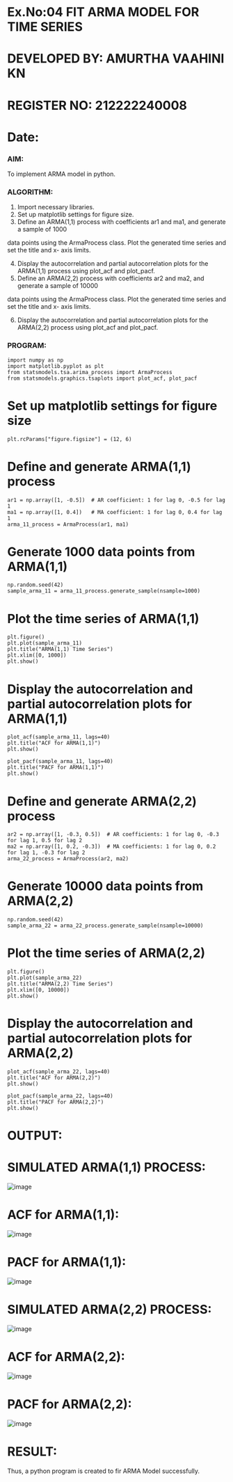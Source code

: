 # Ex.No:04   FIT ARMA MODEL FOR TIME SERIES
# DEVELOPED BY: AMURTHA VAAHINI KN
# REGISTER NO: 212222240008
# Date: 



### AIM:
To implement ARMA model in python.
### ALGORITHM:
1. Import necessary libraries.
2. Set up matplotlib settings for figure size.
3. Define an ARMA(1,1) process with coefficients ar1 and ma1, and generate a sample of 1000

data points using the ArmaProcess class. Plot the generated time series and set the title and x-
axis limits.

4. Display the autocorrelation and partial autocorrelation plots for the ARMA(1,1) process using
plot_acf and plot_pacf.
5. Define an ARMA(2,2) process with coefficients ar2 and ma2, and generate a sample of 10000

data points using the ArmaProcess class. Plot the generated time series and set the title and x-
axis limits.

6. Display the autocorrelation and partial autocorrelation plots for the ARMA(2,2) process using
plot_acf and plot_pacf.
### PROGRAM:
```
import numpy as np
import matplotlib.pyplot as plt
from statsmodels.tsa.arima_process import ArmaProcess
from statsmodels.graphics.tsaplots import plot_acf, plot_pacf
```
# Set up matplotlib settings for figure size
```
plt.rcParams["figure.figsize"] = (12, 6)
```
# Define and generate ARMA(1,1) process
```
ar1 = np.array([1, -0.5])  # AR coefficient: 1 for lag 0, -0.5 for lag 1
ma1 = np.array([1, 0.4])   # MA coefficient: 1 for lag 0, 0.4 for lag 1
arma_11_process = ArmaProcess(ar1, ma1)
```
# Generate 1000 data points from ARMA(1,1)
```
np.random.seed(42)
sample_arma_11 = arma_11_process.generate_sample(nsample=1000)
```
# Plot the time series of ARMA(1,1)
```
plt.figure()
plt.plot(sample_arma_11)
plt.title("ARMA(1,1) Time Series")
plt.xlim([0, 1000])
plt.show()
```
# Display the autocorrelation and partial autocorrelation plots for ARMA(1,1)
```
plot_acf(sample_arma_11, lags=40)
plt.title("ACF for ARMA(1,1)")
plt.show()

plot_pacf(sample_arma_11, lags=40)
plt.title("PACF for ARMA(1,1)")
plt.show()
```
# Define and generate ARMA(2,2) process
```
ar2 = np.array([1, -0.3, 0.5])  # AR coefficients: 1 for lag 0, -0.3 for lag 1, 0.5 for lag 2
ma2 = np.array([1, 0.2, -0.3])  # MA coefficients: 1 for lag 0, 0.2 for lag 1, -0.3 for lag 2
arma_22_process = ArmaProcess(ar2, ma2)
```
# Generate 10000 data points from ARMA(2,2)
```
np.random.seed(42)
sample_arma_22 = arma_22_process.generate_sample(nsample=10000)
``` 
# Plot the time series of ARMA(2,2)
```
plt.figure()
plt.plot(sample_arma_22)
plt.title("ARMA(2,2) Time Series")
plt.xlim([0, 10000])
plt.show()
```
# Display the autocorrelation and partial autocorrelation plots for ARMA(2,2)
```
plot_acf(sample_arma_22, lags=40)
plt.title("ACF for ARMA(2,2)")
plt.show()

plot_pacf(sample_arma_22, lags=40)
plt.title("PACF for ARMA(2,2)")
plt.show()
```

# OUTPUT:
# SIMULATED ARMA(1,1) PROCESS:
![image](https://github.com/user-attachments/assets/a48dc42e-43d9-424d-9eac-c913859c40f2)


# ACF for ARMA(1,1):
![image](https://github.com/user-attachments/assets/713c0ce5-51c0-4efc-a0e6-ecf3b0a3cca4)


# PACF for ARMA(1,1):
![image](https://github.com/user-attachments/assets/fa0d74d0-124a-4d90-b19d-1711d0d119f0)


# SIMULATED ARMA(2,2) PROCESS:
![image](https://github.com/user-attachments/assets/bbf324c6-1126-4ebc-a41d-d99fd32999e7)


# ACF for ARMA(2,2):
![image](https://github.com/user-attachments/assets/f900780f-6444-40fc-99fa-971f938d9ffe)
# PACF for ARMA(2,2):
![image](https://github.com/user-attachments/assets/01a34c45-d8bd-4f7c-b74c-e6587afe3fa1)



# RESULT:
Thus, a python program is created to fir ARMA Model successfully.
